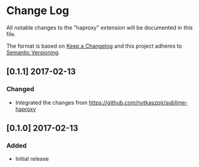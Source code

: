 # Change Log
All notable changes to the "haproxy" extension will be documented in this file.

The format is based on [Keep a Changelog](http://keepachangelog.com/en/1.0.0/)
and this project adheres to [Semantic Versioning](http://semver.org/spec/v2.0.0.html).

## [0.1.1] 2017-02-13

### Changed
- Integrated the changes from https://github.com/nvtkaszpir/sublime-haproxy
## [0.1.0] 2017-02-13
### Added
- Initial release
